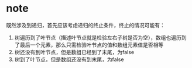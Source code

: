 # note

既然涉及到递归，首先应该考虑递归的终止条件，终止的情况可能有：

1. 树遍历到了叶节点（描述叶节点就是检验左右子树是否为空），数组也遍历到了最后一个元素，那么只需检验叶节点的值和数组元素值是否相等
2. 树还没有到叶节点，但是数组已经到了末尾，为false
3. 树到了叶节点，但是数组还没有到末尾，为false

